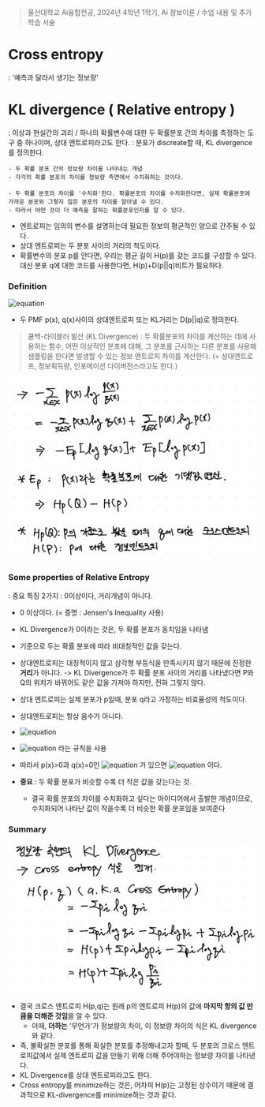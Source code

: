 > 울산대학교 Ai융합전공, 2024년 4학년 1학기, Ai 정보이론 / 수업 내용 및 추가 학습 서술

# Cross entropy
: '예측과 달라서 생기는 정보량'

# KL divergence ( Relative entropy )
: 이상과 현실간의 괴리 / 하나의 확률변수에 대한 두 확률분포 간의 차이를 측정하는 도구 중 하나이며, 상대 엔트로피라고도 한다.
: 분포가 discreate할 때, KL divergence를 정의한다.

```
- 두 확률 분포 간의 정보량 차이를 나타내는 개념
- 각각의 확률 분포의 차이를 정보량 측면에서 수치화하는 것이다.

- 두 확률 분포의 차이를 '수치화'한다. 확률분포의 차이를 수치화한다면, 실제 확률분포에 가까운 분포와 그렇지 않은 분포의 차이를 알아낼 수 있다.
- 따라서 어떤 것이 더 예측을 잘하는 확률분포인지를 알 수 있다.
```

- 엔트로피는 임의의 변수를 설명하는데 필요한 정보의 평균적인 양으로 간주될 수 있다.
- 상대 엔트로피는 두 분포 사이의 거리의 척도이다.
- 확률변수의 분포 p를 안다면, 우리는 평균 길이 H(p)를 갖는 코드를 구성할 수 있다. 대신 분포 q에 대한 코드를 사용한다면, H(p)+D(p||q)비트가 필요하다.

### Definition
![equation](<https://latex.codecogs.com/svg.image?\huge&space;&space;D(p||q)=\sum_{x\epsilon\chi}^{}p(x)log\frac{p(x)}{q(x)}=E_{p}log\frac{p(X)}{q(X)}.>)

- 두 PMF p(x), q(x)사이의 상대엔트로피 또는 KL거리는 D(p||q)로 정의한다.

> 쿨백-라이블러 발산 (KL Divergence) : 두 확률분포의 차이를 계산하는 데에 사용하는 함수, 어떤 이상적인 분포에 대해, 그 분포를 근사하는 다른 분포를 사용해 샘플링을 한다면 발생할 수 있는 정보 엔트로피 차이를 계산한다. (= 상대엔트로프, 정보획득량, 인포메이션 다이버전스라고도 한다.)


![alt text](<Information Theory Attached file/Pasted image 20240320025024.png>)

### Some properties of Relative Entropy
: 중요 특징 2가지 : 0이상이다, 거리개념이 아니다.

- 0 이상이다. (= 증명 : Jensen's Inequality 사용)
- KL Divergence가 0이라는 것은, 두 확률 분포가 동치임을 나타냄
- 기준으로 두는 확률 분포에 따라 비대칭적인 값을 갖는다.

- 상대엔트로피는 대칭적이지 않고 삼각형 부등식을 만족시키지 않기 때문에 진정한 **거리**가 아니다. -> KL Divergence가 두 확률 분포 사이의 거리를 나타냈다면 P와 Q의 위치가 바뀌어도 같은 값을 가져야 하지만, 전혀 그렇지 않다.
- 상대 엔트로피는 실제 분포가 p일때, 분포 q라고 가정하는 비효율성의 척도이다.
- 상대엔트로피는 항상 음수가 아니다.

- ![equation](https://latex.codecogs.com/svg.image?\huge&space;&space;D_{KL}(p||q)\neq&space;D_{KL}(q||p))
- ![equation](https://latex.codecogs.com/svg.image?\huge&space;0log\frac{0}{0}=0,0log\frac{0}{q}=0,plog\frac{p}{0}=\infty&space;) 라는 규칙을 사용
- 따라서 p(x)>0과 q(x)=0인 ![equation](https://latex.codecogs.com/svg.image?\huge&space;x\epsilon\chi&space;) 가 있으면 ![equation](<https://latex.codecogs.com/svg.image?\huge&space;D(q||p)=\infty&space;>) 이다.

- **중요** : 두 확률 분포가 비슷할 수록 더 작은 값을 갖는다는 것.
  - 결국 확률 분포의 차이를 수치화하고 싶다는 아이디어에서 출발한 개념이므로, 수치화되어 나타난 값이 작을수록 더 비슷한 확률 분포임을 보여준다
### Summary
![alt text](<Information Theory Attached file/Pasted image 20240320021317.png>)

- 결국 크로스 엔트로피 H(p,q)는 원래 p의 엔트로피 H(p)의 값에 **마지막 항의 값 만큼을 더해준 것임**을 알 수 있다.
	- 이때, **더하는** '무언가'가 정보량의 차이, 이 정보량 차이의 식은 KL divergence와 같다.
- 즉, 불확실한 분포를 통해 확실한 분포를 추정해내고자 할때, 두 분포의 크로스 엔트로피값에서 실제 엔트로피 값을 만들기 위해 더해 주어야하는 정보량 차이를 나타낸다.
- KL Divergence를 상대 엔트로피라고도 한다.
- Cross entropy를 minimize하는 것은, 어차피 H(p)는 고정된 상수이기 때문에 결과적으로 KL-divergence를 minimize하는 것과 같다.

